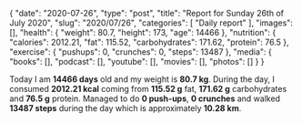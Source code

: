 {
    "date": "2020-07-26",
    "type": "post",
    "title": "Report for Sunday 26th of July 2020",
    "slug": "2020\/07\/26",
    "categories": [
        "Daily report"
    ],
    "images": [],
    "health": {
        "weight": 80.7,
        "height": 173,
        "age": 14466
    },
    "nutrition": {
        "calories": 2012.21,
        "fat": 115.52,
        "carbohydrates": 171.62,
        "protein": 76.5
    },
    "exercise": {
        "pushups": 0,
        "crunches": 0,
        "steps": 13487
    },
    "media": {
        "books": [],
        "podcast": [],
        "youtube": [],
        "movies": [],
        "photos": []
    }
}

Today I am <strong>14466 days</strong> old and my weight is <strong>80.7 kg</strong>. During the day, I consumed <strong>2012.21 kcal</strong> coming from <strong>115.52 g</strong> fat, <strong>171.62 g</strong> carbohydrates and <strong>76.5 g</strong> protein. Managed to do <strong>0 push-ups</strong>, <strong>0 crunches</strong> and walked <strong>13487 steps</strong> during the day which is approximately <strong>10.28 km</strong>.